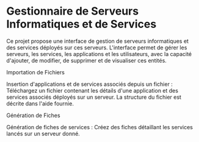 # Gestionnaire de Serveurs Informatiques et de Services

Ce projet propose une interface de gestion de serveurs informatiques et des services déployés sur ces serveurs. L'interface permet de gérer les serveurs, les services, les applications et les utilisateurs, avec la capacité d'ajouter, de modifier, de supprimer et de visualiser ces entités.


Importation de Fichiers

Insertion d'applications et de services associés depuis un fichier : Téléchargez un fichier contenant les détails d'une application et des services associés déployés sur un serveur. La structure du fichier est décrite dans l'aide fournie.

Génération de Fiches

Génération de fiches de services : Créez des fiches détaillant les services lancés sur un serveur donné.
